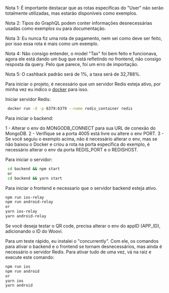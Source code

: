 Nota 1: É importante destacar que as rotas específicas do "User" não serão totalmente utilizadas, mas estarão disponíveis como exemplos.

Nota 2: Tipos do GraphQL podem conter informações desnecessárias usadas como exemplos ou para documentação.

Nota 3: Eu nunca fiz uma rota de pagamento, nem sei como deve ser feito, por isso essa rota é mais como um exemplo.

Nota 4: Não consigo entender, o model "Tax" foi bem feito e funcionava, agora ele está dando um bug que está refletindo no frontend, não consigo resposta da query. Pelo que parece, foi um erro de importação.

Nota 5: O cashback padrão será de 1%, a taxa será de 32,788%.

Para iniciar o projeto, é necessário que um servidor Redis esteja ativo, por minha vez eu indico o [docker](https://www.docker.com/) para isso.

Iniciar servidor Redis:

```bash
 docker run -d -p 6379:6379 --name redis_container redis
```

Para iniciar o backend:

1 - Alterar o env do MONGODB_CONNECT para sua URL de conexão do MongoDB.
2 - Verifique se a porta 4005 está livre ou altere o env PORT.
3 - Se você seguiu o exemplo acima, não é necessário alterar o env, mas se não baixou o Docker e criou a rota na porta específica do exemplo, é necessário alterar o env da porta REDIS_PORT e o REDISHOST.

Para iniciar o servidor:

```bash
 cd backend && npm start
 or
 cd backend && yarn start
```

Para iniciar o frontend e necessario que o servidor backend esteja ativo.

```bash
npm run ios-relay
npm run android-relay
or
yarn ios-relay
yarn android-relay
```

Se você deseja testar o QR code, precisa alterar o env do appID (APP_ID), adicionando o ID do Woovi.

Para um teste rápido, eu instalei o "concurrently". Com ele, os comandos para ativar o backend e o frontend se tornam desnecessários, mas ainda é necessário o servidor Redis. Para ativar tudo de uma vez, vá na raiz e execute este comando:

```bash
npm run ios
npm run android
or
yarn ios
yarn android
```
